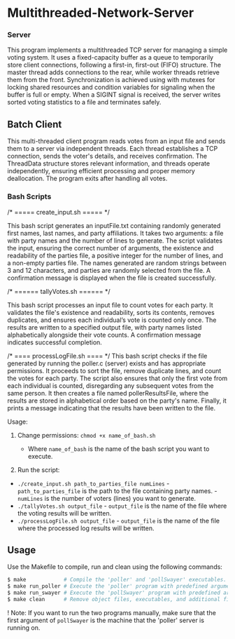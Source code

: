 # Multithreaded-Network-Server

### Server

This program implements a multithreaded TCP server for managing a simple voting system. It uses a fixed-capacity buffer as a queue to temporarily store client connections, following a first-in, first-out (FIFO) structure. The master thread adds connections to the rear, while worker threads retrieve them from the front. Synchronization is achieved using with mutexes for locking shared resources and condition variables for signaling when the buffer is full or empty. When a SIGINT signal is received, the server writes sorted voting statistics to a file and terminates safely.

## Batch Client

This multi-threaded client program reads votes from an input file and sends them to a server via independent threads. Each thread establishes a TCP connection, sends the voter's details, and receives confirmation. The ThreadData structure stores relevant information, and threads operate independently, ensuring efficient processing and proper memory deallocation. The program exits after handling all votes.

### Bash Scripts

/* ===== create_input.sh ===== */ <br>


This bash script generates an inputFile.txt containing randomly generated first names, last names, and party affiliations. It takes two arguments: a file with party names and the number of lines to generate. The script validates the input, ensuring the correct number of arguments, the existence and readability of the parties file, a positive integer for the number of lines, and a non-empty parties file. The names generated are random strings between 3 and 12 characters, and parties are randomly selected from the file. A confirmation message is displayed when the file is created successfully.

/* ====== tallyVotes.sh ====== */ <br>

This bash script processes an input file to count votes for each party. It validates the file's existence and readability, sorts its contents, removes duplicates, and ensures each individual’s vote is counted only once. The results are written to a specified output file, with party names listed alphabetically alongside their vote counts. A confirmation message indicates successful completion.

/* ==== processLogFile.sh ==== */
This bash script checks if the file generated by running the poller.c (server) exists and has appropriate permissions. 
It proceeds to sort the file, remove duplicate lines, and count the votes for each party. The script also ensures that only the first vote from 
each individual is counted, disregarding any subsequent votes from the same person. It then creates a file named pollerResultsFile, 
where the results are stored in alphabetical order based on the party's name. Finally, it prints a message indicating that the results have been written to the file.

Usage:
1. Change permissions: `chmod +x name_of_bash.sh`
   - Where `name_of_bash` is the name of the bash script you want to execute.

2. Run the script:
- `./create_input.sh path_to_parties_file numLines`
        - `path_to_parties_file` is the path to the file containing party names.
        - `numLines` is the number of voters (lines) you want to generate.
- `./tallyVotes.sh output_file`
        - `output_file` is the name of the file where the voting results will be written.
- `./processLogFile.sh output_file`
        - `output_file` is the name of the file where the processed log results will be written.

## Usage

Use the Makefile to compile, run and clean using the following commands:

```bash
$ make            # Compile the 'poller' and 'pollSwayer' executables.
$ make run_poller # Execute the 'poller' program with predefined arguments.
$ make run_swayer # Execute the 'pollSwayer' program with predefined arguments.
$ make clean      # Remove object files, executables, and additional files from the directory.
```
! Note: If you want to run the two programs manually, make sure that the first argument of 
        `pollSwayer` is the machine that the 'poller' server is running on.
